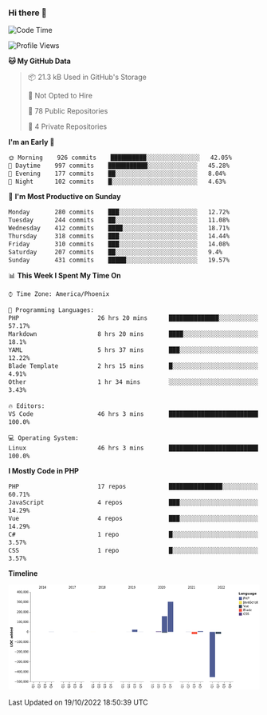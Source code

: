 ### Hi there 👋

<!--START_SECTION:waka-->
![Code Time](http://img.shields.io/badge/Code%20Time-7%2C711%20hrs%2057%20mins-blue)

![Profile Views](http://img.shields.io/badge/Profile%20Views-0-blue)

**🐱 My GitHub Data** 

> 📦 21.3 kB Used in GitHub's Storage 
 > 
> 🚫 Not Opted to Hire
 > 
> 📜 78 Public Repositories 
 > 
> 🔑 4 Private Repositories  
 > 
**I'm an Early 🐤** 

```text
🌞 Morning    926 commits    ██████████░░░░░░░░░░░░░░░   42.05% 
🌆 Daytime    997 commits    ███████████░░░░░░░░░░░░░░   45.28% 
🌃 Evening    177 commits    ██░░░░░░░░░░░░░░░░░░░░░░░   8.04% 
🌙 Night      102 commits    █░░░░░░░░░░░░░░░░░░░░░░░░   4.63%

```
📅 **I'm Most Productive on Sunday** 

```text
Monday       280 commits    ███░░░░░░░░░░░░░░░░░░░░░░   12.72% 
Tuesday      244 commits    ██░░░░░░░░░░░░░░░░░░░░░░░   11.08% 
Wednesday    412 commits    ████░░░░░░░░░░░░░░░░░░░░░   18.71% 
Thursday     318 commits    ███░░░░░░░░░░░░░░░░░░░░░░   14.44% 
Friday       310 commits    ███░░░░░░░░░░░░░░░░░░░░░░   14.08% 
Saturday     207 commits    ██░░░░░░░░░░░░░░░░░░░░░░░   9.4% 
Sunday       431 commits    █████░░░░░░░░░░░░░░░░░░░░   19.57%

```


📊 **This Week I Spent My Time On** 

```text
⌚︎ Time Zone: America/Phoenix

💬 Programming Languages: 
PHP                      26 hrs 20 mins      ██████████████░░░░░░░░░░░   57.17% 
Markdown                 8 hrs 20 mins       ████░░░░░░░░░░░░░░░░░░░░░   18.1% 
YAML                     5 hrs 37 mins       ███░░░░░░░░░░░░░░░░░░░░░░   12.22% 
Blade Template           2 hrs 15 mins       █░░░░░░░░░░░░░░░░░░░░░░░░   4.91% 
Other                    1 hr 34 mins        ░░░░░░░░░░░░░░░░░░░░░░░░░   3.43%

🔥 Editors: 
VS Code                  46 hrs 3 mins       █████████████████████████   100.0%

💻 Operating System: 
Linux                    46 hrs 3 mins       █████████████████████████   100.0%

```

**I Mostly Code in PHP** 

```text
PHP                      17 repos            ███████████████░░░░░░░░░░   60.71% 
JavaScript               4 repos             ███░░░░░░░░░░░░░░░░░░░░░░   14.29% 
Vue                      4 repos             ███░░░░░░░░░░░░░░░░░░░░░░   14.29% 
C#                       1 repo              █░░░░░░░░░░░░░░░░░░░░░░░░   3.57% 
CSS                      1 repo              █░░░░░░░░░░░░░░░░░░░░░░░░   3.57%

```


**Timeline**

![Chart not found](https://raw.githubusercontent.com/mikebronner/mikebronner/master/charts/bar_graph.png) 


 Last Updated on 19/10/2022 18:50:39 UTC
<!--END_SECTION:waka-->

<!--
**mikebronner/mikebronner** is a ✨ _special_ ✨ repository because its `README.md` (this file) appears on your GitHub profile.

Here are some ideas to get you started:

- 🔭 I’m currently working on ...
- 🌱 I’m currently learning ...
- 👯 I’m looking to collaborate on ...
- 🤔 I’m looking for help with ...
- 💬 Ask me about ...
- 📫 How to reach me: ...
- 😄 Pronouns: ...
- ⚡ Fun fact: ...
-->

